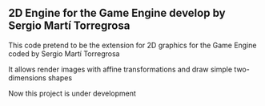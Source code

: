 ## 2D Engine for the Game Engine develop by Sergio Martí Torregrosa
<p>This code pretend to be the extension for 2D graphics for the Game Engine coded by 
Sergio Martí Torregrosa</p>

<p>It allows render images with affine transformations and draw simple two-dimensions shapes</p>

<p>Now this project is under development</p>